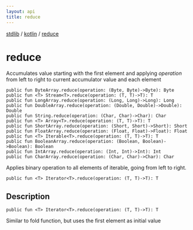 ```yaml
---
layout: api
title: reduce
---
```

[stdlib](../index.md) / [kotlin](index.md) / [reduce](reduce.md)

# reduce
Accumulates value starting with the first element and applying *operation* from left to right to current accumulator value and each element
```
public fun ByteArray.reduce(operation: (Byte, Byte)->Byte): Byte
public fun <T> Stream<T>.reduce(operation: (T, T)->T): T
public fun LongArray.reduce(operation: (Long, Long)->Long): Long
public fun DoubleArray.reduce(operation: (Double, Double)->Double): Double
public fun String.reduce(operation: (Char, Char)->Char): Char
public fun <T> Array<T>.reduce(operation: (T, T)->T): T
public fun ShortArray.reduce(operation: (Short, Short)->Short): Short
public fun FloatArray.reduce(operation: (Float, Float)->Float): Float
public fun <T> Iterable<T>.reduce(operation: (T, T)->T): T
public fun BooleanArray.reduce(operation: (Boolean, Boolean)->Boolean): Boolean
public fun IntArray.reduce(operation: (Int, Int)->Int): Int
public fun CharArray.reduce(operation: (Char, Char)->Char): Char
```
Applies binary operation to all elements of iterable, going from left to right.
```
public fun <T> Iterator<T>.reduce(operation: (T, T)->T): T
```
## Description
```
public fun <T> Iterator<T>.reduce(operation: (T, T)->T): T
```
Similar to fold function, but uses the first element as initial value

